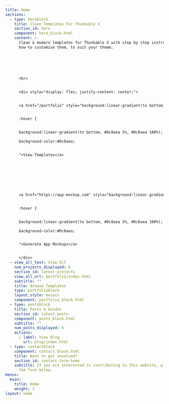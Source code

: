 ```yaml
---
title: Home
sections:
  - type: heroblock
    title: Clean Templates For Thunkable X
    section_id: hero
    component: hero_block.html
    content: >-
      Clean & modern templates for Thunkable X with step by step instructions on
      how to customise them, to suit your theme. 






      <br>


      <div style="display: flex; justify-content: center;">


      <a href="/portfolio" style="background:linear-gradient(to bottom, #0c8aea 5%, #0c8aea 100%); background-color:#0c8aea; border-radius:2px; border:1px solid #0c8aea; display:inline-block; cursor:pointer; color:#ffffff; font-family:Trebuchet MS; font-size:23px; font-weight:bold; padding:1px 50px; text-decoration:none; width: auto; text-align: center; 


      :hover { 	


      background:linear-gradient(to bottom, #0c8aea 5%, #0c8aea 100%);

      background-color:#0c8aea;


      ">View Templates</a>








      <a href="https://app-mockup.com" style="background:linear-gradient(to bottom, #eb46345%, #eb4634100%); background-color:#eb4634; border-radius:2px; border:1px solid #eb4634; display:inline-block; cursor:pointer; color:#ffffff; font-family:Trebuchet MS; font-size:23px; font-weight:bold; padding:1px 50px; text-decoration:none; width: auto; text-align: center; 


      :hover { 	


      background:linear-gradient(to bottom, #0c8aea 5%, #0c8aea 100%);

      background-color:#0c8aea;


      ">Generate App Mockups</a>


      </div>
  - view_all_text: View All
    num_projects_displayed: 6
    section_id: latest-projects
    view_all_url: portfolio/index.html
    subtitle: ""
    title: Browse Templates
    type: portfolioblock
    layout_style: mosaic
    component: portfolio_block.html
  - type: postsblock
    title: Posts & Guides
    section_id: latest-posts
    component: posts_block.html
    subtitle: ""
    num_posts_displayed: 6
    actions:
      - label: View Blog
        url: blog/index.html
  - type: contactblock
    component: contact_block.html
    title: Want to get involved?
    section_id: contact-form-home
    subtitle: If you are interested in contributing to this website, please fill out
      the form below.
menus:
  main:
    title: Home
    weight: 1
layout: home
---
```


